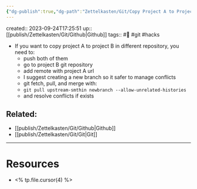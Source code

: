 ```yaml
---
{"dg-publish":true,"dg-path":"Zettelkasten/Git/Copy Project A to Project B in Github.md","permalink":"/zettelkasten/git/copy-project-a-to-project-b-in-github/","dgHomeLink":true,"dgShowBacklinks":true,"dgShowLocalGraph":true,"dgShowInlineTitle":true,"dgShowFileTree":true,"dgEnableSearch":true,"dgShowToc":true,"dgLinkPreview":true,"dgShowTags":true,"noteIcon":1}
---
```



created:: 2023-09-24T17:25:51
up:: [[publish/Zettelkasten/Git/Github\|Github]]
tags:: #🌱 #git #hacks 

- If you want to copy project A to project B in different repository, you need to:
    - push both of them
    - go to project B git repository
    - add remote with project A url
    - I suggest creating a new branch so it safer to manage conflicts
    - git fetch, pull, and merge with:
    - `git pull upstream-smthin newbranch --allow-unrelated-histories`
    - and resolve conflicts if exists

## Related:

- [[publish/Zettelkasten/Git/Github\|Github]]
- [[publish/Zettelkasten/Git/Git\|Git]]

---
# Resources

- <% tp.file.cursor(4) %>